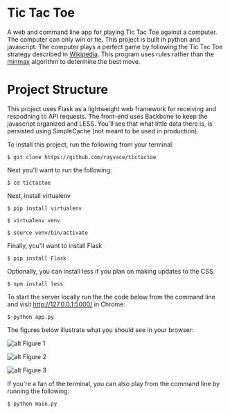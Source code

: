 Tic Tac Toe
=========

A web and command line app for playing Tic Tac Toe against a computer. The computer can only win or tie. This project is built in python and javascript. The computer plays a perfect game by following the Tic Tac Toe strategy described in [Wikipedia](http://en.wikipedia.org/wiki/Tic-tac-toe). This program uses rules rather than the [minmax](http://chet-weger.herokuapp.com/play_ttt/) algorithm to determine the best move.

Project Structure
=========
This project uses Flask as a lightweight web framework for receiving and respodning to API requests. The front-end uses Backbone to keep the javascript organized and LESS. You'll see that what little data there is, is persisted using SimpleCache (not meant to be used in production). 

To install this project, run the following from your terminal:

```
$ git clone https://github.com/rayvace/tictactoe
```

Next you'll want to run the following:

```
$ cd tictactoe
```

Next, install virtualenv
```
$ pip install virtualenv

$ virtualenv venv

$ source venv/bin/activate
```

Finally, you'll want to install Flask
```
$ pip install Flask
```

Optionally, you can install less if you plan on making updates to the CSS.
```
$ npm install less
```

To start the server locally run the the code below from the command line and visit http://127.0.0.1:5000/ in Chrome:
```
$ python app.py
```

The figures below illustrate what you should see in your browser:

![alt Figure 1](https://raw.github.com/rayvace/tictactoe/master/static/img/fig1.png)

![alt Figure 2](https://raw.github.com/rayvace/tictactoe/master/static/img/fig2.png)

![alt Figure 3](https://raw.github.com/rayvace/tictactoe/master/static/img/fig3.png)


If you're a fan of the terminal, you can also play from the command line by running the following:
```
$ python main.py
```
